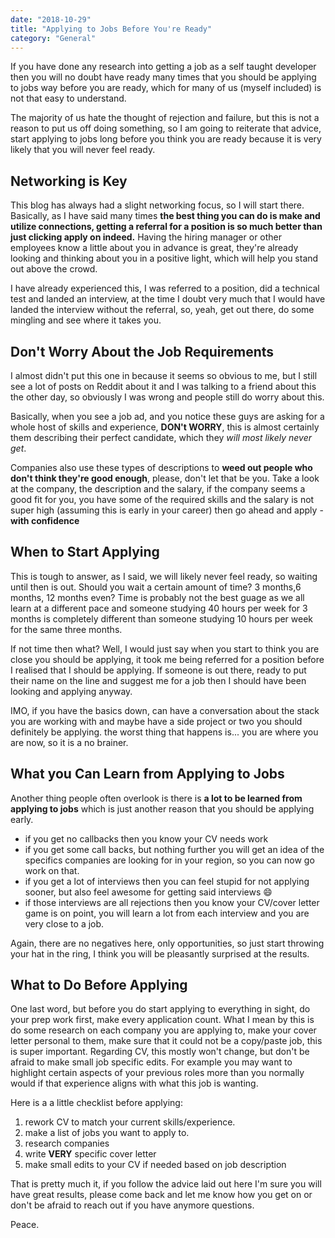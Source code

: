 ```yaml
---
date: "2018-10-29"
title: "Applying to Jobs Before You're Ready"
category: "General"
---
```


If you have done any research into getting a job as a self taught developer then you will no doubt have ready many times that you should be applying to jobs way before you are ready, which for many of us (myself included) is not that easy to understand.

The majority of us hate the thought of rejection and failure, but this is not a reason to put us off doing something, so I am going to reiterate that advice, start applying to jobs long before you think you are ready because it is very likely that you will never feel ready.

## Networking is Key

This blog has always had a slight networking focus, so I will start there. Basically, as I have said many times **the best thing you can do is make and utilize connections, getting a referral for a position is so much better than just clicking apply on indeed.** Having the hiring manager or other employees know a little about you in advance is great, they're already looking and thinking about you in a positive light, which will help you stand out above the crowd.

I have already experienced this, I was referred to a position, did a technical test and landed an interview, at the time I doubt very much that I would have landed the interview without the referral, so, yeah, get out there, do some mingling and see where it takes you.

## Don't Worry About the Job Requirements

I almost didn't put this one in because it seems so obvious to me, but I still see a lot of posts on Reddit about it and I was talking to a friend about this the other day, so obviously I was wrong and people still do worry about this.

Basically, when you see a job ad, and you notice these guys are asking for a whole host of skills and experience, **DON't WORRY**, this is almost certainly them describing their perfect candidate, which they *will most likely never get*.

Companies also use these types of descriptions to **weed out people who don't think they're good enough**, please, don't let that be you. Take a look at the company, the description and the salary, if the company seems a good fit for you, you have some of the required skills and the salary is not super high (assuming this is early in your career) then go ahead and apply - **with confidence**

## When to Start Applying

This is tough to answer, as I said, we will likely never feel ready, so waiting until then is out. Should you wait a certain amount of time? 3 months,6 months, 12 months even? Time is probably not the best guage as we all learn at a different pace and someone studying 40 hours per week for 3 months is completely different than someone studying 10 hours per week for the same three months.

If not time then what? Well, I would just say when you start to think you are close you should be applying, it took me being referred for a position before I realised that I should be applying. If someone is out there, ready to put their name on the line and suggest me for a job then I should have been looking and applying anyway.

IMO, if you have the basics down, can have a conversation about the stack you are working with and maybe have a side project or two you should definitely be applying. the worst thing that happens is... you are where you are now, so it is a no brainer.

## What you Can Learn from Applying to Jobs

Another thing people often overlook is there is **a lot to be learned from applying to jobs** which is just another reason that you should be applying early. 

- if you get no callbacks then you know your CV needs work
- if you get some call backs, but nothing further you will get an idea of the specifics companies are looking for in your region, so you can now go work on that.
- if you get a lot of interviews then you can feel stupid for not applying sooner, but also feel awesome for getting said interviews 😄
- if those interviews are all rejections then you know your CV/cover letter game is on point, you will learn a lot from each interview and you are very close to a job.

Again, there are no negatives here, only opportunities, so just start throwing your hat in the ring, I think you will be pleasantly surprised at the results.

## What to Do Before Applying

One last word, but before you do start applying to everything in sight, do your prep work first, make every application count. What I mean by this is do some research on each company you are applying to, make your cover letter personal to them, make sure that it could not be a copy/paste job, this is super important. Regarding CV, this mostly won't change, but don't be afraid to make small job specific edits. For example you may want to highlight certain aspects of your previous roles more than you normally would if that experience aligns with what this job is wanting.

Here is a a little checklist before applying:

1. rework CV to match your current skills/experience.
2. make a list of jobs you want to apply to.
3. research companies
4. write **VERY** specific cover letter
5. make small edits to your CV if needed based on job description

That is pretty much it, if you follow the advice laid out here I'm sure you will have great results, please come back and let me know how you get on or don't be afraid to reach out if you have anymore questions.

Peace.